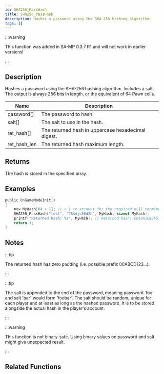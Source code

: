 ```yaml
---
id: SHA256_PassHash
title: SHA256_PassHash
description: Hashes a password using the SHA-256 hashing algorithm.
tags: []
---
```


:::warning

This function was added in SA-MP 0.3.7 R1 and will not work in earlier versions!

:::

## Description

Hashes a password using the SHA-256 hashing algorithm. Includes a salt. The output is always 256 bits in length, or the equivalent of 64 Pawn cells.


| Name | Description |
|------|-------------|
|password[] | The password to hash.|
|salt[] | The salt to use in the hash.|
|ret_hash[] | The returned hash in uppercase hexadecimal digest.|
|ret_hash_len | The returned hash maximum length.|


## Returns

 The hash is stored in the specified array.


## Examples


```c
public OnGameModeInit()
{
    new MyHash[64 + 1]; // + 1 to account for the required null terminator
    SHA256_PassHash("test", "78sdjs86d2h", MyHash, sizeof MyHash);
    printf("Returned hash: %s", MyHash); // Returned hash: CD16A1C8BF5792B48142FF6B67C9CB5B1BDC7260D8D11AFBA6BCDE0933A3C0AF
    return 1;
}
```


## Notes

:::tip

The returned hash has zero padding (i.e. possible prefix 00ABCD123...).

:::


:::tip


The salt is appended to the end of the password, meaning password 'foo' and salt 'bar' would form 'foobar'.
The salt should be random, unique for each player and at least as long as the hashed password. It is to be stored alongside the actual hash in the player's account.



:::


:::warning

This function is not binary-safe. Using binary values on password and salt might give unexpected result.

:::


## Related Functions


